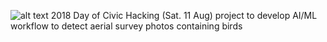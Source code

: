 ![alt text](https://github.com/robgf/aviannet/blob/master/AvianNet_logo.png "Avian Net 2018 Day of Civic Hacking")
2018 Day of Civic Hacking (Sat. 11 Aug) project to develop AI/ML workflow to detect aerial survey photos containing birds
